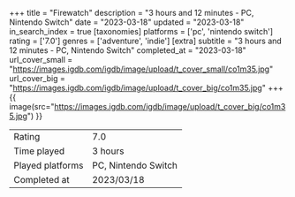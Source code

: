 +++
title = "Firewatch"
description = "3 hours and 12 minutes - PC, Nintendo Switch"
date = "2023-03-18"
updated = "2023-03-18"
in_search_index = true
[taxonomies]
platforms = ['pc', 'nintendo switch']
rating = ['7.0']
genres = ['adventure', 'indie']
[extra]
subtitle = "3 hours and 12 minutes - PC, Nintendo Switch"
completed_at = "2023-03-18"
url_cover_small = "https://images.igdb.com/igdb/image/upload/t_cover_small/co1m35.jpg"
url_cover_big = "https://images.igdb.com/igdb/image/upload/t_cover_big/co1m35.jpg"
+++
{{ image(src="https://images.igdb.com/igdb/image/upload/t_cover_big/co1m35.jpg") }}

|              |            |
| ------------ | ---------- |
| Rating       | 7.0 |
| Time played  | 3 hours |
| Played platforms    | PC, Nintendo Switch |
| Completed at | 2023/03/18 |

